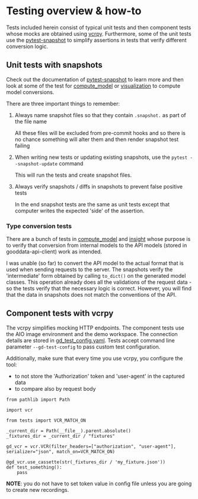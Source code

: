 # Testing overview & how-to

Tests included herein consist of typical unit tests and then component tests whose mocks are obtained using
[vcrpy](https://pypi.org/project/vcrpy/). Furthermore, some of the unit tests use the [pytest-snapshot](https://pypi.org/project/pytest-snapshot/)
to simplify assertions in tests that verify different conversion logic.

## Unit tests with snapshots

Check out the documentation of [pytest-snapshot](https://pypi.org/project/pytest-snapshot/) to learn more and then look at
some of the test for [compute_model](./compute_model) or [visualization](./visualization) to compute model conversions.

There are three important things to remember:

1.  Always name snapshot files so that they contain `.snapshot.` as part of the file name

    All these files will be excluded from pre-commit hooks and so there is no chance something will alter them and
    then render snapshot test failing

2.  When writing new tests or updating existing snapshots, use the `pytest --snapshot-update` command

    This will run the tests and create snapshot files.

3.  Always verify snapshots / diffs in snapshots to prevent false positive tests

    In the end snapshot tests are the same as unit tests except that computer writes the expected 'side' of the
    assertion.

### Type conversion tests

There are a bunch of tests in [compute_model](./compute_model) and [insight](./visualization) whose purpose is to verify
that conversion from internal models to the API models (stored in gooddata-api-client) work
as intended.

I was unable (so far) to convert the API model to the actual format that is used when sending requests to the server. The
snapshots verify the 'intermediate' form obtained by calling `to_dict()` on the generated model classes. This operation
already does all the validations of the request data - so the tests verify that the necessary logic is correct. However, you
will find that the data in snapshots does not match the conventions of the API.

## Component tests with vcrpy

The vcrpy simplifies mocking HTTP endpoints. The component tests use the AIO image environment and the demo
workspace. The connection details are stored in [gd_test_config.yaml](gd_test_config.yaml). Tests accept command
line parameter `--gd-test-config` to pass custom test configuration.

Additionally, make sure that every time you use vcrpy, you configure the tool:
- to not store the 'Authorization' token and 'user-agent' in the captured data
- to compare also by request body

```python3
from pathlib import Path

import vcr

from tests import VCR_MATCH_ON

_current_dir = Path(__file__).parent.absolute()
_fixtures_dir = _current_dir / "fixtures"

gd_vcr = vcr.VCR(filter_headers=["authorization", "user-agent"], serializer="json", match_on=VCR_MATCH_ON)

@gd_vcr.use_cassette(str(_fixtures_dir / 'my_fixture.json'))
def test_something():
    pass
```

**NOTE**: you do not have to set token value in config file unless you are going to create new recordings.
